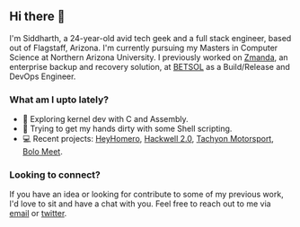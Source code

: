 ## Hi there 👋

I'm Siddharth, a 24-year-old avid tech geek and a full stack engineer, based out
of Flagstaff, Arizona. I'm currently pursuing my Masters in Computer Science at
Northern Arizona University. I previously worked on 
[Zmanda](https://www.zmanda.com), an enterprise backup and recovery solution, at
[BETSOL](https://github.com/BetsolLLC) as a Build/Release and DevOps Engineer.

### What am I upto lately?

- :telescope: Exploring kernel dev with C and Assembly.
- :seedling: Trying to get my hands dirty with some Shell scripting.
- :computer: Recent projects: [HeyHomero]([https://](https://heyhomero.com)),
[Hackwell 2.0](https://hackwell.vercel.app), 
[Tachyon Motorsport](https://www.tachyonmotorsport.com),
[Bolo Meet](https://bolomeet.com).

### Looking to connect?

If you have an idea or looking for contribute to some of my previous work, I'd
love to sit and have a chat with you. Feel free to reach out to me via
[email](mailto:sidsbrmnn@gmail.com) or [twitter](https://twitter.com/sidsbrmnn).
